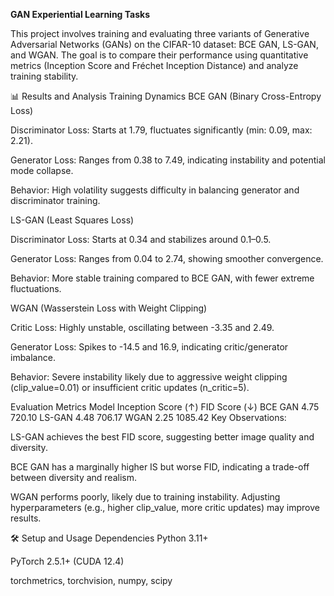 **GAN Experiential Learning Tasks**

This project involves training and evaluating three variants of Generative Adversarial Networks (GANs) on the CIFAR-10 dataset: BCE GAN, LS-GAN, and WGAN. The goal is to compare their performance using quantitative metrics (Inception Score and Fréchet Inception Distance) and analyze training stability.

📊 Results and Analysis
Training Dynamics
BCE GAN (Binary Cross-Entropy Loss)

Discriminator Loss: Starts at 1.79, fluctuates significantly (min: 0.09, max: 2.21).

Generator Loss: Ranges from 0.38 to 7.49, indicating instability and potential mode collapse.

Behavior: High volatility suggests difficulty in balancing generator and discriminator training.

LS-GAN (Least Squares Loss)

Discriminator Loss: Starts at 0.34 and stabilizes around 0.1–0.5.

Generator Loss: Ranges from 0.04 to 2.74, showing smoother convergence.

Behavior: More stable training compared to BCE GAN, with fewer extreme fluctuations.

WGAN (Wasserstein Loss with Weight Clipping)

Critic Loss: Highly unstable, oscillating between -3.35 and 2.49.

Generator Loss: Spikes to -14.5 and 16.9, indicating critic/generator imbalance.

Behavior: Severe instability likely due to aggressive weight clipping (clip_value=0.01) or insufficient critic updates (n_critic=5).

Evaluation Metrics
Model	Inception Score (↑)	FID Score (↓)
BCE GAN	4.75	720.10
LS-GAN	4.48	706.17
WGAN	2.25	1085.42
Key Observations:

LS-GAN achieves the best FID score, suggesting better image quality and diversity.

BCE GAN has a marginally higher IS but worse FID, indicating a trade-off between diversity and realism.

WGAN performs poorly, likely due to training instability. Adjusting hyperparameters (e.g., higher clip_value, more critic updates) may improve results.

🛠 Setup and Usage
Dependencies
Python 3.11+

PyTorch 2.5.1+ (CUDA 12.4)

torchmetrics, torchvision, numpy, scipy
